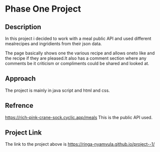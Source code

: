 
# Phase One Project 
## Description
In this project i decided to work with a meal public API and used different mealrecipes and ingridients from their json data.

The page basically shows one the various recipe and allows oneto like and the recipe if they are pleased.It also has a comment section where any comments be it criticism or compliments could be shared and looked at.

## Approach
The project is mainly in java script and html and css.

## Refrence
https://rich-pink-crane-sock.cyclic.app/meals
This is the public API used.

## Project Link
The link to the project above is
 https://ringa-nyamvula.github.io/project--1/
 
